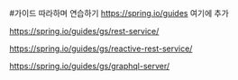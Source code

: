 #가이드 따라하며 연습하기
https://spring.io/guides
여기에 추가

https://spring.io/guides/gs/rest-service/

https://spring.io/guides/gs/reactive-rest-service/

https://spring.io/guides/gs/graphql-server/